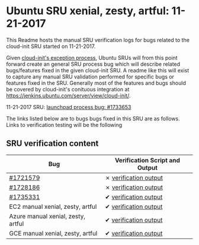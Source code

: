 Ubuntu SRU xenial, zesty, artful: 11-21-2017
=====
This Readme hosts the manual SRU verification logs for bugs related to the cloud-init SRU started on 11-21-2017.

Given [cloud-init's exception process](https://wiki.ubuntu.com/CloudinitUpdates), Ubuntu SRUs will from this point forward create an general SRU process bug which will describe related bugs/features fixed in the given cloud-init SRU. A readme like this will exist to capture any manual SRU validation performed for specific bugs or features fixed in the SRU. Generally most of the features and bugs should be covered by cloud-init's conituous integration at https://jenkins.ubuntu.com/server/view/cloud-init/.


11-21-2017 SRU: [launchpad process bug: #1733653](https://pad.lv/1733653)


The links listed below are to bugs bugs fixed in this SRU are as follows. Links to verification testing will be the following


## SRU verification content
| Bug | Verification Script and Output |
| -------- |  -------- |
| [#1721579](https://pad.lv/1721579) | ✗ [verification output](../bugs/lp-1721579.txt) |
| [#1728186](https://pad.lv/1728186) | ✗ [verification output](../bugs/lp-1728186.txt) |
| [#1735331](https://pad.lv/1735331) | ✔ [verification output](../bugs/lp-1735331.txt) |
| EC2 manual xenial, zesty, artful | ✔ [verification output](../manual/ec2-sru-17.1.46.txt) |
| Azure manual xenial, zesty, artful | ✔ [verification output](../manual/azure-sru-17.1.46.txt) |
| GCE manual xenial, zesty, artful | ✔ [verification output](../manual/gce-sru-17.1.46.txt) |
